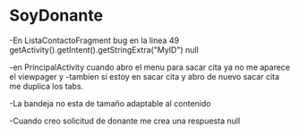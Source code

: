 # SoyDonante
-En ListaContactoFragment bug en la linea 49
getActivity().getIntent().getStringExtra("MyID") null

-en PrincipalActivity cuando abro el menu para sacar cita ya no me aparece el viewpager y
-tambien si estoy en sacar cita y abro de nuevo sacar cita me duplica los tabs.

-La bandeja no esta de tamaño adaptable al contenido

-Cuando creo solicitud de donante me crea una respuesta null
